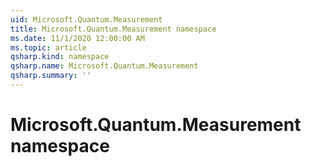 ```yaml
---
uid: Microsoft.Quantum.Measurement
title: Microsoft.Quantum.Measurement namespace
ms.date: 11/1/2020 12:00:00 AM
ms.topic: article
qsharp.kind: namespace
qsharp.name: Microsoft.Quantum.Measurement
qsharp.summary: ''
---
```


# Microsoft.Quantum.Measurement namespace



